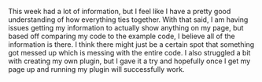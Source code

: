 This week had a lot of information, but I feel like I have a pretty good understanding of how everything ties together.  With that said, I am having issues getting my information to actually show anything on my page, but based off comparing my code to the example code, I believe all of the information is there.  I think there might just be a certain spot that something got messed up which is messing with the entire code.  I also struggled a bit with creating my own plugin, but I gave it a try and hopefully once I get my page up and running my plugin will successfully work.
